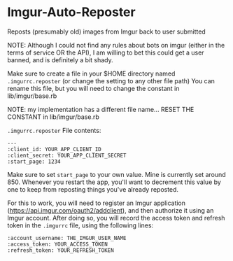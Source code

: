 Imgur-Auto-Reposter
===================

Reposts (presumably old) images from Imgur back to user submitted

NOTE: Although I could not find any rules about bots on imgur (either in the terms of service OR the API), I am willing to bet this could get a user banned, and is definitely a bit shady.

Make sure to create a file in your $HOME directory named `.imgurrc.reposter` (or change the setting to any other file path)
You can rename this file, but you will need to change the constant in lib/imgur/base.rb

NOTE: my implementation has a different file name... RESET THE CONSTANT in lib/imgur/base.rb

`.imgurrc.reposter` File contents:

```
---
:client_id: YOUR_APP_CLIENT_ID
:client_secret: YOUR_APP_CLIENT_SECRET
:start_page: 1234
```

Make sure to set `start_page` to your own value.  Mine is currently set around 850.  Whenever you restart the app, you'll want to decrement this value by one to keep from reposting things you've already reposted.


For this to work, you will need to register an Imgur application (https://api.imgur.com/oauth2/addclient), and then authorize it using an Imgur account.  After doing so, you will record the access token and refresh token in the `.imgurrc` file, using the following lines:

```
:account_username: THE_IMGUR_USER_NAME
:access_token: YOUR_ACCESS_TOKEN
:refresh_token: YOUR_REFRESH_TOKEN
```

